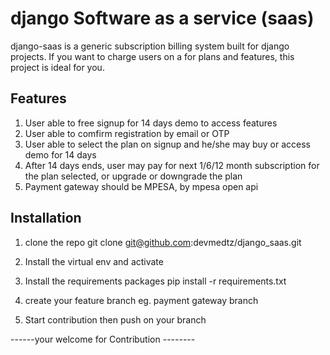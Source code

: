 # django Software as a service (saas)
django-saas is a generic subscription billing system built for django projects. If you want to charge users on a for plans and features, this project is ideal for you.

## Features
1. User able to free signup for 14 days demo to access features
2. User able to comfirm registration by email or OTP
3. User able to select the plan on signup and he/she may buy or access    demo for 14 days
4. After 14 days ends, user may pay for next 1/6/12 month subscription for the plan selected, or upgrade or downgrade the plan
5. Payment gateway should be MPESA, by mpesa open api

## Installation
1. clone the repo
   git clone git@github.com:devmedtz/django_saas.git

2. Install the virtual env and activate

3. Install the requirements packages
   pip install -r requirements.txt

4. create your feature branch eg. payment gateway branch

5. Start contribution then push on your branch


------your welcome for Contribution --------